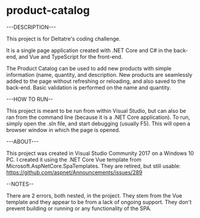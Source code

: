 # product-catalog

---DESCRIPTION---

This project is for Deltatre's coding challenge.

It is a single page application created with .NET Core and C# in the back-end, and Vue and TypeScript for the front-end.

The Product Catalog can be used to add new products with simple information (name, quantity, and description. 
New products are seamlessly added to the page without refreshing or reloading, and also saved to the back-end. Basic validation is performed on the name and quantity. 

---HOW TO RUN--

This project is meant to be run from within Visual Studio, but can also be ran from the command line (because it is a .NET Core application). To run, simply open the .sln file, and start debugging (usually F5).
This will open a browser window in which the page is opened.

---ABOUT---

This project was created in Visual Studio Community 2017 on a Windows 10 PC. 
I created it using the .NET Core Vue template from Microsoft.AspNetCore.SpaTemplates. They are retired, but still usable: https://github.com/aspnet/Announcements/issues/289

--NOTES--

There are 2 errors, both nested, in the project. They stem from the Vue template and they appear to be from a lack of ongoing support. They don't prevent building or running or any functionality of the SPA.

